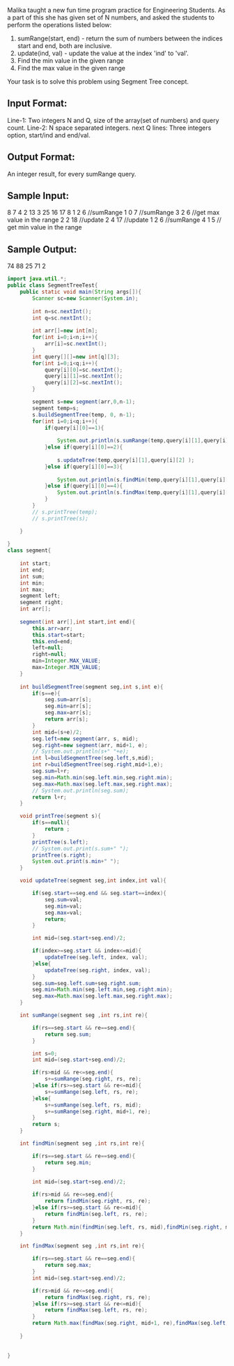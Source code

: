 Malika taught a new fun time program practice for Engineering Students.
As a part of this she has given set of N numbers, and asked the students 
to perform the operations listed below:
1. sumRange(start, end) - return the sum of numbers between the indices start and end, both are inclusive.
2. update(ind, val) - update the value at the index 'ind' to 'val'.
3. Find the min value in the given range
4. Find the max value in the given range 

Your task is to solve this problem using Segment Tree concept.

Input Format:
-------------
Line-1: Two integers N and Q, size of the array(set of numbers) and query count.
Line-2: N space separated integers.
next Q lines: Three integers option, start/ind and end/val.

Output Format:
--------------
An integer result, for every sumRange query.


Sample Input:
-------------
8 7
4 2 13 3 25 16 17 8
1 2 6		//sumRange
1 0 7		//sumRange
3 2 6       //get max value in the range
2 2 18	    //update
2 4 17	    //update
1 2 6		//sumRange
4 1 5       // get min value in the range
 

Sample Output:
--------------
74
88
25
71
2

```java
import java.util.*;
public class SegmentTreeTest{
    public static void main(String args[]){
        Scanner sc=new Scanner(System.in);
        
        int n=sc.nextInt();
        int q=sc.nextInt();
        
        int arr[]=new int[n];
        for(int i=0;i<n;i++){
            arr[i]=sc.nextInt();
        }
        int query[][]=new int[q][3];
        for(int i=0;i<q;i++){
            query[i][0]=sc.nextInt();
            query[i][1]=sc.nextInt();
            query[i][2]=sc.nextInt();
        }

        segment s=new segment(arr,0,n-1);
        segment temp=s;
        s.buildSegmentTree(temp, 0, n-1);
        for(int i=0;i<q;i++){
            if(query[i][0]==1){
                
                System.out.println(s.sumRange(temp,query[i][1],query[i][2] ));
            }else if(query[i][0]==2){
                
                s.updateTree(temp,query[i][1],query[i][2] );
            }else if(query[i][0]==3){
                
                System.out.println(s.findMin(temp,query[i][1],query[i][2] ));
            }else if(query[i][0]==4){
                System.out.println(s.findMax(temp,query[i][1],query[i][2] ));
            }
        }
        // s.printTree(temp);
        // s.printTree(s);

    }
    
}
class segment{
    
    int start;
    int end;
    int sum;
    int min;
    int max;
    segment left;
    segment right;
    int arr[];
    
    segment(int arr[],int start,int end){
        this.arr=arr;
        this.start=start;
        this.end=end;
        left=null;
        right=null;
        min=Integer.MAX_VALUE;
        max=Integer.MIN_VALUE;
    }
    
    int buildSegmentTree(segment seg,int s,int e){
        if(s==e){
            seg.sum=arr[s];
            seg.min=arr[s];
            seg.max=arr[s];
            return arr[s];
        }
        int mid=(s+e)/2;
        seg.left=new segment(arr, s, mid);
        seg.right=new segment(arr, mid+1, e); 
        // System.out.println(s+" "+e);
        int l=buildSegmentTree(seg.left,s,mid);
        int r=buildSegmentTree(seg.right,mid+1,e);
        seg.sum=l+r;
        seg.min=Math.min(seg.left.min,seg.right.min);
        seg.max=Math.max(seg.left.max,seg.right.max);
        // System.out.println(seg.sum);
        return l+r;
    }

    void printTree(segment s){
        if(s==null){
            return ;
        }
        printTree(s.left);
        // System.out.print(s.sum+" ");
        printTree(s.right);
        System.out.print(s.min+" ");
    }

    void updateTree(segment seg,int index,int val){

        if(seg.start==seg.end && seg.start==index){
            seg.sum=val;
            seg.min=val;
            seg.max=val;
            return;
        }

        int mid=(seg.start+seg.end)/2;

        if(index>=seg.start && index<=mid){
            updateTree(seg.left, index, val);
        }else{
            updateTree(seg.right, index, val);
        }
        seg.sum=seg.left.sum+seg.right.sum;
        seg.min=Math.min(seg.left.min,seg.right.min);
        seg.max=Math.max(seg.left.max,seg.right.max);
    }

    int sumRange(segment seg ,int rs,int re){

        if(rs==seg.start && re==seg.end){
            return seg.sum;
        }

        int s=0;
        int mid=(seg.start+seg.end)/2;

        if(rs>mid && re<=seg.end){
            s+=sumRange(seg.right, rs, re);
        }else if(rs>=seg.start && re<=mid){
            s+=sumRange(seg.left, rs, re);
        }else{
            s+=sumRange(seg.left, rs, mid);
            s+=sumRange(seg.right, mid+1, re);
        }
        return s;
    }

    int findMin(segment seg ,int rs,int re){

        if(rs==seg.start && re==seg.end){
            return seg.min;
        }
        
        int mid=(seg.start+seg.end)/2;

        if(rs>mid && re<=seg.end){
            return findMin(seg.right, rs, re);
        }else if(rs>=seg.start && re<=mid){
            return findMin(seg.left, rs, re);
        }
        return Math.min(findMin(seg.left, rs, mid),findMin(seg.right, mid+1, re));
    }

    int findMax(segment seg ,int rs,int re){

        if(rs==seg.start && re==seg.end){
            return seg.max;
        }
        int mid=(seg.start+seg.end)/2;

        if(rs>mid && re<=seg.end){
            return findMax(seg.right, rs, re);
        }else if(rs>=seg.start && re<=mid){
            return findMax(seg.left, rs, re);
        }
        return Math.max(findMax(seg.right, mid+1, re),findMax(seg.left, rs, mid));
        
    }
    
    
}

```
